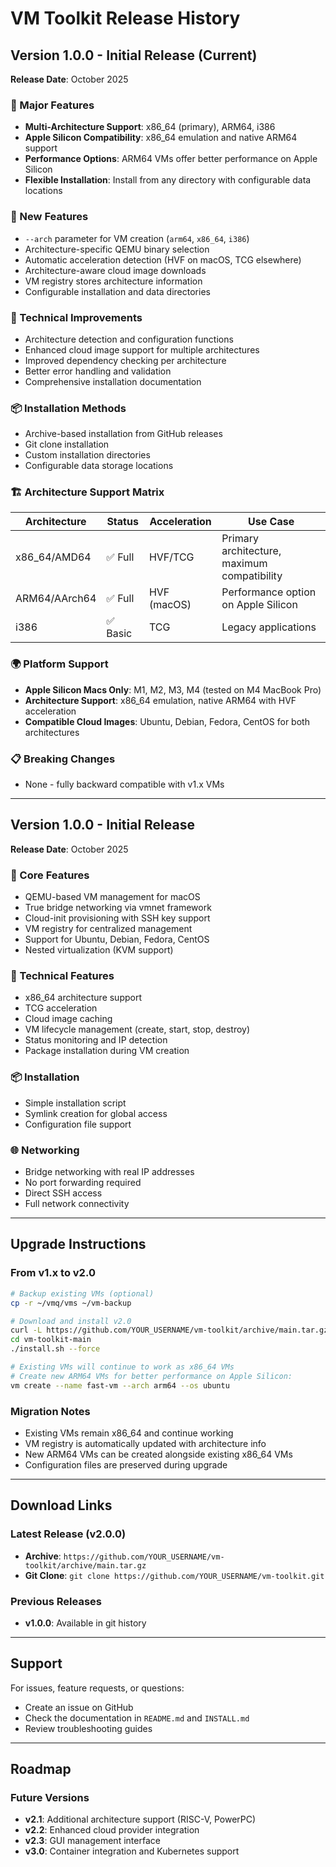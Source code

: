 # VM Toolkit Release History

## Version 1.0.0 - Initial Release (Current)

**Release Date**: October 2025

### 🎯 Major Features
- **Multi-Architecture Support**: x86_64 (primary), ARM64, i386
- **Apple Silicon Compatibility**: x86_64 emulation and native ARM64 support
- **Performance Options**: ARM64 VMs offer better performance on Apple Silicon
- **Flexible Installation**: Install from any directory with configurable data locations

### 🚀 New Features
- `--arch` parameter for VM creation (`arm64`, `x86_64`, `i386`)
- Architecture-specific QEMU binary selection
- Automatic acceleration detection (HVF on macOS, TCG elsewhere)
- Architecture-aware cloud image downloads
- VM registry stores architecture information
- Configurable installation and data directories

### 🔧 Technical Improvements
- Architecture detection and configuration functions
- Enhanced cloud image support for multiple architectures
- Improved dependency checking per architecture
- Better error handling and validation
- Comprehensive installation documentation

### 📦 Installation Methods
- Archive-based installation from GitHub releases
- Git clone installation
- Custom installation directories
- Configurable data storage locations

### 🏗️ Architecture Support Matrix

| Architecture | Status | Acceleration | Use Case |
|--------------|--------|--------------|----------|
| x86_64/AMD64 | ✅ Full | HVF/TCG | Primary architecture, maximum compatibility |
| ARM64/AArch64 | ✅ Full | HVF (macOS) | Performance option on Apple Silicon |
| i386 | ✅ Basic | TCG | Legacy applications |

### 🌍 Platform Support
- **Apple Silicon Macs Only**: M1, M2, M3, M4 (tested on M4 MacBook Pro)
- **Architecture Support**: x86_64 emulation, native ARM64 with HVF acceleration
- **Compatible Cloud Images**: Ubuntu, Debian, Fedora, CentOS for both architectures

### 📋 Breaking Changes
- None - fully backward compatible with v1.x VMs

---

## Version 1.0.0 - Initial Release

**Release Date**: October 2025

### 🎯 Core Features
- QEMU-based VM management for macOS
- True bridge networking via vmnet framework
- Cloud-init provisioning with SSH key support
- VM registry for centralized management
- Support for Ubuntu, Debian, Fedora, CentOS
- Nested virtualization (KVM support)

### 🔧 Technical Features
- x86_64 architecture support
- TCG acceleration
- Cloud image caching
- VM lifecycle management (create, start, stop, destroy)
- Status monitoring and IP detection
- Package installation during VM creation

### 📦 Installation
- Simple installation script
- Symlink creation for global access
- Configuration file support

### 🌐 Networking
- Bridge networking with real IP addresses
- No port forwarding required
- Direct SSH access
- Full network connectivity

---

## Upgrade Instructions

### From v1.x to v2.0
```bash
# Backup existing VMs (optional)
cp -r ~/vmq/vms ~/vm-backup

# Download and install v2.0
curl -L https://github.com/YOUR_USERNAME/vm-toolkit/archive/main.tar.gz | tar -xz
cd vm-toolkit-main
./install.sh --force

# Existing VMs will continue to work as x86_64 VMs
# Create new ARM64 VMs for better performance on Apple Silicon:
vm create --name fast-vm --arch arm64 --os ubuntu
```

### Migration Notes
- Existing VMs remain x86_64 and continue working
- VM registry is automatically updated with architecture info
- New ARM64 VMs can be created alongside existing x86_64 VMs
- Configuration files are preserved during upgrade

---

## Download Links

### Latest Release (v2.0.0)
- **Archive**: `https://github.com/YOUR_USERNAME/vm-toolkit/archive/main.tar.gz`
- **Git Clone**: `git clone https://github.com/YOUR_USERNAME/vm-toolkit.git`

### Previous Releases
- **v1.0.0**: Available in git history

---

## Support

For issues, feature requests, or questions:
- Create an issue on GitHub
- Check the documentation in `README.md` and `INSTALL.md`
- Review troubleshooting guides

---

## Roadmap

### Future Versions
- **v2.1**: Additional architecture support (RISC-V, PowerPC)
- **v2.2**: Enhanced cloud provider integration
- **v2.3**: GUI management interface
- **v3.0**: Container integration and Kubernetes support
